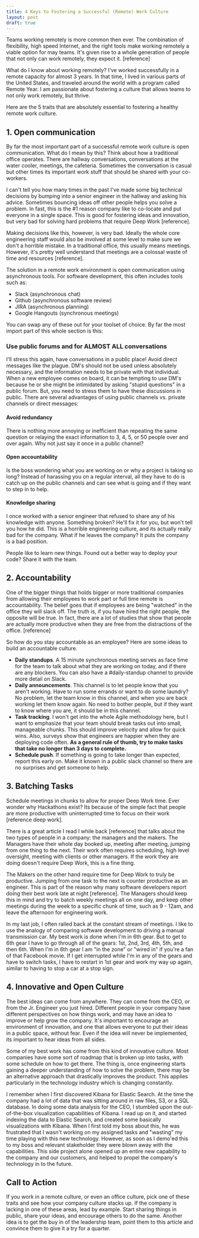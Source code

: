 ```yaml
---
title: 4 Keys to Fostering a Successful (Remote) Work Culture
layout: post
draft: true
---
```


Teams working remotely is more common then ever.  The combination of flexibility, high speed Internet, and the right tools make working remotely a viable option for may teams.  It's given rise to a whole generation of people that not only can work remotely, they expect it.  [reference]

What do I know about working remotely?  I've worked successfully in a remote capacity for almost 3 years.  In that time, I lived in various parts of the United States, and traveled around the world with a program called Remote Year.  I am passionate about fostering a culture that allows teams to not only work remotely, but thrive.

Here are the 5 traits that are absolutely essential to fostering a healthy remote work culture.

## 1. Open communication

By far the most important part of a successful remote work culture is open communication.  What do I mean by this?  Think about how a traditional office operates.  There are hallway conversations, conversations at the water cooler, meetings, the cafeteria.  Sometimes the conversation is casual but other times its important work stuff that should be shared with your co-workers.

I can't tell you how many times in the past I've made some big technical decisions by bumping into a senior engineer in the hallway and asking his advice.  Sometimes bouncing ideas off other people helps you solve a problem.  In fast, this is the #1 reason company like to co-locate and put everyone in a single space.  This is good for fostering ideas and innovation, but very bad for solving hard problems that require Deep Work [reference].

Making decisions like this, however, is very bad.  Ideally the whole core engineering staff would also be involved at some level to make sure we don't a horrible mistake.  In a traditional office, this usually means meetings.  However, it's pretty well understand that meetings are a colossal waste of time and resources [reference].

The solution in a remote work environment is open communication using asynchronous tools.  For software development, this often includes tools such as:

- Slack (asynchronous chat)
- Github (asynchronous software review)
- JIRA (asynchronous planning)
- Google Hangouts (synchronous meetings)

You can swap any of these out for your toolset of choice.  By far the most import part of this whole section is this:


### Use public forums and for ALMOST ALL conversations

I'll stress this again, have conversations in a public place!  Avoid direct messages like the plague.  DM's should not be used unless absolutely necessary, and the information needs to be private with that individual.  When a new employee comes on board, it can be tempting to use DM's because he or she might be intimidated by asking "stupid questions" in a public forum.  But, you need to stress them to have these discussions in public.  There are several advantages of using public channels vs. private channels or direct messages:

#### Avoid redundancy

There is nothing more annoying or inefficient than repeating the same question or relaying the exact information to 3, 4, 5, or 50 people over and over again.  Why not just say it once in a public channel?


#### Open accountability

Is the boss wondering what you are working on or why a project is taking so long?  Instead of harassing you on a regular interval, all they have to do is catch up on the public channels and can see what is going and if they want to step in to help.

#### Knowledge sharing

I once worked with a senior engineer that refused to share any of his knowledge with anyone.  Something broken?  He'll fix it for you, but won't tell you how he did.  This is a horrible engineering culture, and its actually really bad for the company.  What if he leaves the company?  It puts the company is a bad position.

People like to learn new things.  Found out a better way to deploy your code?  Share it with the team.


## 2.  Accountability

One of the bigger things that holds bigger or more traditional companies from allowing their employees to work part or full time remote is accountability.  The belief goes that if employees are being "watched" in the office they will slack off.  The truth is, if you have hired the right people, the opposite will be true.  In fact, there are a lot of studies that show that people are actually more productive when they are free from the distractions of the office. [reference]

So how do you stay accountable as an employee?  Here are some ideas to build an accountable culture.

- **Daily standups**.  A 15 minute synchronous meeting serves as face time for the team to talk about what they are working on today, and if there are any blockers.  You can also have a #daily-standup channel to provide more detail on Slack.
- **Daily announcements**.  This channel is to let people know that you aren't working.  Have to run some errands or want to do some laundry?  No problem, let the team know in this channel, and when you are back working let them know again.  No need to bother people, but if they want to know where you are, it should be in this channel.
- **Task tracking**.  I won't get into the whole Agile methodology here, but I want to emphasize that your team should break tasks out into small, manageable chunks.  This should improve velocity and allow for quick wins.  Also, surveys show that engineers are happier when they are deploying code often.  **As a general rule of thumb, try to make tasks that take no longer than 3 days to complete.**
- **Schedule push**. If something is going to take longer than expected, report this early on.  Make it known in a public slack channel so there are no surprises and get someone to help.

## 3.  Batching Tasks

Schedule meetings in chunks to allow for proper Deep Work time.  Ever wonder why Hackathons exist?  Its because of the simple fact that people are more productive with uninterrupted time to focus on their work [reference deep work].

There is a great article I read I while back [reference] that talks about the two types of people in a company:  the managers and the makers.  The Managers have their whole day booked up, meeting after meeting, jumping from one thing to the next.  Their work often requires scheduling, high level oversight, meeting with clients or other managers.  If the work they are doing doesn't require Deep Work, this is a fine thing.

The Makers on the other hand require time for Deep Work to truly be productive.  Jumping from one task to the next is counter productive as an engineer.  This is part of the reason why many software developers report doing their best work late at night [reference].  The Managers should keep this in mind and try to batch weekly meetings all on one day, and keep other meetings during the week to a specific chunk of time, such as 9 - 12am, and leave the afternoon for engineering work.

In my last job, I often railed back at the constant stream of meetings.  I like to use the analogy of comparing software development to driving a manual transmission car.  My best work is done when I'm in 6th gear.  But to get to 6th gear I have to go through all of the gears:  1st, 2nd, 3rd, 4th, 5th, and then 6th.  When I'm in 6th gear I am "in the zone" or "wired in" if you're a fan of that Facebook movie.  If I get interrupted while I'm in any of the gears and have to switch tasks, I have to restart in 1st gear and work my way up again, similar to having to stop a car at a stop sign.


## 4.  Innovative and Open Culture

The best ideas can come from anywhere.  They can come from the CEO, or from the Jr. Engineer you just hired.  Different people in your company have different perspectives on how things work, and may have an idea to improve or help grow the company.  It's important to encourage an environment of innovation, and one that allows everyone to put their ideas in a public space, without fear.  Even if the idea will never be implemented, its important to hear ideas from all sides.

Some of my best work has come from this kind of innovative culture.  Most companies have some sort of roadmap that is broken up into tasks, with some schedule on how to get there.  The thing is, once engineering starts gaining a deeper understanding of how to solve the problem, there may be an alternative approach that drastically improves the product.  This applies particularly in the technology industry which is changing constantly.  

I remember when I first discovered Kibana for Elastic Search.  At the time the company had a lot of data that was sitting around in raw files, S3, or a SQL database.  In doing some data analysis for the CEO, I stumbled upon the out-of-the-box visualization capabilities of Kibana.  I read up on it, and started indexing the data to Elastic Search, and created some basically visualizations with Kibana.  When I first told my boss about this, he was frustrated that I wasn't working on my assigned tasks and "wasting" my time playing with this new technology.  However, as soon as I demo'ed this to my boss and relevant stakeholder they were blown away with the capabilities.  This side project alone opened up an entire new capability to the company and our customers, and helped to propel the company's technology in to the future.

## Call to Action

If you work in a remote culture, or even an office culture, pick one of these traits and see how your company culture stacks up.  If the company is lacking in one of these areas, lead by example.  Start sharing things in public, share your ideas, and encourage others to do the same.  Another idea is to get the buy in of the leadership team, point them to this article and convince them to give it a try for a quarter.